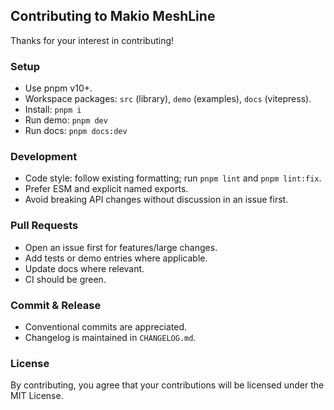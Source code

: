 ## Contributing to Makio MeshLine

Thanks for your interest in contributing!

### Setup
- Use pnpm v10+.
- Workspace packages: `src` (library), `demo` (examples), `docs` (vitepress).
- Install: `pnpm i`
- Run demo: `pnpm dev`
- Run docs: `pnpm docs:dev`

### Development
- Code style: follow existing formatting; run `pnpm lint` and `pnpm lint:fix`.
- Prefer ESM and explicit named exports.
- Avoid breaking API changes without discussion in an issue first.

### Pull Requests
- Open an issue first for features/large changes.
- Add tests or demo entries where applicable.
- Update docs where relevant.
- CI should be green.

### Commit & Release
- Conventional commits are appreciated.
- Changelog is maintained in `CHANGELOG.md`.

### License
By contributing, you agree that your contributions will be licensed under the MIT License.


